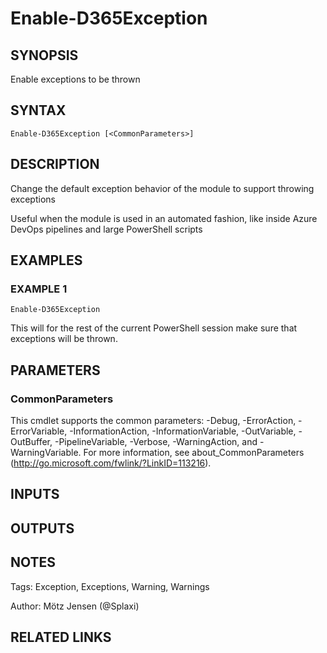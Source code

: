 ﻿---
external help file: d365fo.tools-help.xml
Module Name: d365fo.tools
online version:
schema: 2.0.0
---

# Enable-D365Exception

## SYNOPSIS
Enable exceptions to be thrown

## SYNTAX

```
Enable-D365Exception [<CommonParameters>]
```

## DESCRIPTION
Change the default exception behavior of the module to support throwing exceptions

Useful when the module is used in an automated fashion, like inside Azure DevOps pipelines and large PowerShell scripts

## EXAMPLES

### EXAMPLE 1
```
Enable-D365Exception
```

This will for the rest of the current PowerShell session make sure that exceptions will be thrown.

## PARAMETERS

### CommonParameters
This cmdlet supports the common parameters: -Debug, -ErrorAction, -ErrorVariable, -InformationAction, -InformationVariable, -OutVariable, -OutBuffer, -PipelineVariable, -Verbose, -WarningAction, and -WarningVariable.
For more information, see about_CommonParameters (http://go.microsoft.com/fwlink/?LinkID=113216).

## INPUTS

## OUTPUTS

## NOTES
Tags: Exception, Exceptions, Warning, Warnings

Author: Mötz Jensen (@Splaxi)

## RELATED LINKS
